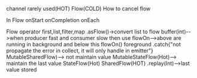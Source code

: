 channel rarely used(HOT)
Flow(COLD)
How to cancel flow

In Flow
onStart
onCompletion
onEach

Flow operator
first,list,filter,map
.asFlow()->convert list to flow 
buffer(int)-->when producer fast and consumer slow then use 
flowOn-->above are running in background and below this flowOn() foreground
.catch{"not propagate the error in collect, it will only handle in emitter"}
MutableSharedFlow)--> not maintain value
MutableStateFlow(Hot)--> maintain the last value
StateFlow(Hot)
SharedFlow(HOT)
.replay(Int)-->last value stored

